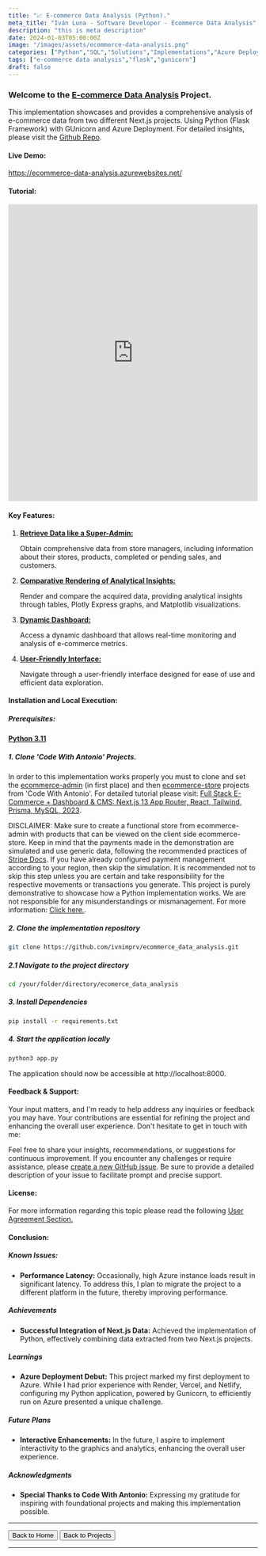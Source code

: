 ```yaml
---
title: "📈 E-commerce Data Analysis (Python)."
meta_title: "Iván Luna - Software Developer - Ecommerce Data Analysis"
description: "this is meta description"
date: 2024-01-03T05:00:00Z
image: "/images/assets/ecommerce-data-analysis.png"
categories: ["Python","SQL","Solutions","Implementations","Azure Deployment"]
tags: ["e-commerce data analysis","flask","gunicorn"]
draft: false
---
```


### Welcome to the [E-commerce Data Analysis](https://ecommerce-data-analysis.azurewebsites.net/) Project.
This implementation showcases and provides a comprehensive analysis of e-commerce data from two different Next.js projects. Using Python (Flask Framework) with GUnicorn and Azure Deployment. For detailed insights, please visit the [Github Repo](https://github.com/imprvhub/ecommerce-data-analysis/).

#### Live Demo:
https://ecommerce-data-analysis.azurewebsites.net/

#### Tutorial:
<div style="text-align: center;">
  <iframe width="100%" height="600" src="https://www.youtube.com/embed/jNLWl_Nu3KE" frameborder="0" allowfullscreen style="margin: auto;"></iframe>
</div>

#### Key Features:
1. <ins>**Retrieve Data like a Super-Admin:**<ins>

   Obtain comprehensive data from store managers, including information about their stores, products, completed or pending sales, and customers.

2. <ins>**Comparative Rendering of Analytical Insights:**<ins>

   Render and compare the acquired data, providing analytical insights through tables, Plotly Express graphs, and Matplotlib visualizations.

3. <ins>**Dynamic Dashboard:**<ins>

   Access a dynamic dashboard that allows real-time monitoring and analysis of e-commerce metrics.

4. <ins>**User-Friendly Interface:**<ins>

   Navigate through a user-friendly interface designed for ease of use and efficient data exploration.
   

#### Installation and Local Execution:

##### Prerequisites:
[**Python 3.11**](https://www.python.org/downloads/release/python-3110/)

##### 1. Clone 'Code With Antonio' Projects. 
In order to this implementation works properly you must to clone and set the [ecommerce-admin](https://github.com/antonioerdeljac/next13-ecommerce-admin) (in first place) and then [ecommerce-store](https://github.com/antonioerdeljac/next13-ecommerce-store) projects from 'Code With Antonio'. For detailed tutorial please visit: [Full Stack E-Commerce + Dashboard & CMS: Next.js 13 App Router, React, Tailwind, Prisma, MySQL, 2023](https://www.youtube.com/watch?v=5miHyP6lExg).

DISCLAIMER: Make sure to create a functional store from ecommerce-admin with products that can be viewed on the client side ecommerce-store. Keep in mind that the payments made in the demonstration are simulated and use generic data, following the recommended practices of [Stripe Docs](https://stripe.com/docs/testing ). If you have already configured payment management according to your region, then skip the simulation. It is recommended not to skip this step unless you are certain and take responsibility for the respective movements or transactions you generate. This project is purely demonstrative to showcase how a Python implementation works. We are not responsible for any misunderstandings or mismanagement. For more information: [Click here.](https://ecommerce-data-analysis.azurewebsites.net/user_agreements.html).

##### 2. Clone the implementation repository
```bash
git clone https://github.com/ivnimprv/ecommerce_data_analysis.git
```
##### 2.1 Navigate to the project directory
```bash
cd /your/folder/directory/ecomerce_data_analysis
```
##### 3. Install Dependencies
```bash
pip install -r requirements.txt
```
##### 4. Start the application locally
```bash
python3 app.py
```
The application should now be accessible at http://localhost:8000.

#### Feedback & Support:
Your input matters, and I'm ready to help address any inquiries or feedback you may have. Your contributions are essential for refining the project and enhancing the overall user experience. Don't hesitate to get in touch with me:

Feel free to share your insights, recommendations, or suggestions for continuous improvement. If you encounter any challenges or require assistance, please [create a new GitHub issue](https://github.com/imprvhub/ecommerce-data-analysis/issues/new). Be sure to provide a detailed description of your issue to facilitate prompt and precise support.

#### License:
For more information regarding this topic please read the following [User Agreement Section.](https://ecommerce-data-analysis.azurewebsites.net/user_agreements.html)

#### Conclusion:

##### Known Issues:

- **Performance Latency:** Occasionally, high Azure instance loads result in significant latency. To address this, I plan to migrate the project to a different platform in the future, thereby improving performance.

##### Achievements

- **Successful Integration of Next.js Data:** Achieved the implementation of Python, effectively combining data extracted from two Next.js projects.

##### Learnings

- **Azure Deployment Debut:** This project marked my first deployment to Azure. While I had prior experience with Render, Vercel, and Netlify, configuring my Python application, powered by Gunicorn, to efficiently run on Azure presented a unique challenge.

##### Future Plans

- **Interactive Enhancements:** In the future, I aspire to implement interactivity to the graphics and analytics, enhancing the overall user experience.

##### Acknowledgments

- **Special Thanks to Code With Antonio:** Expressing my gratitude for inspiring with foundational projects and making this implementation possible.

---
<div class="flex justify-between">
      <button class="btn btn-primary" onclick="window.location.href='/';">Back to Home</button>
      <button class="btn btn-primary" onclick="window.location.href='/projects';">Back to Projects</button>     
</div>

---
